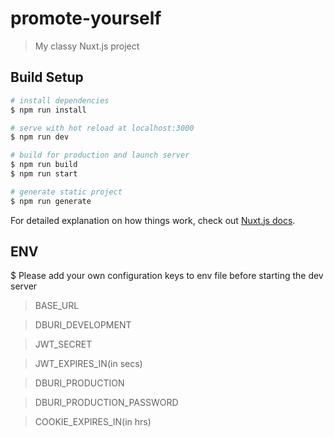 # promote-yourself

> My classy Nuxt.js project

## Build Setup

``` bash
# install dependencies
$ npm run install

# serve with hot reload at localhost:3000
$ npm run dev

# build for production and launch server
$ npm run build
$ npm run start

# generate static project
$ npm run generate
```

For detailed explanation on how things work, check out [Nuxt.js docs](https://nuxtjs.org).

## ENV
$ Please add your own configuration keys to env file before starting the dev server
> BASE_URL

> DBURI_DEVELOPMENT

> JWT_SECRET

> JWT_EXPIRES_IN(in secs)

> DBURI_PRODUCTION

> DBURI_PRODUCTION_PASSWORD

> COOKIE_EXPIRES_IN(in hrs)
